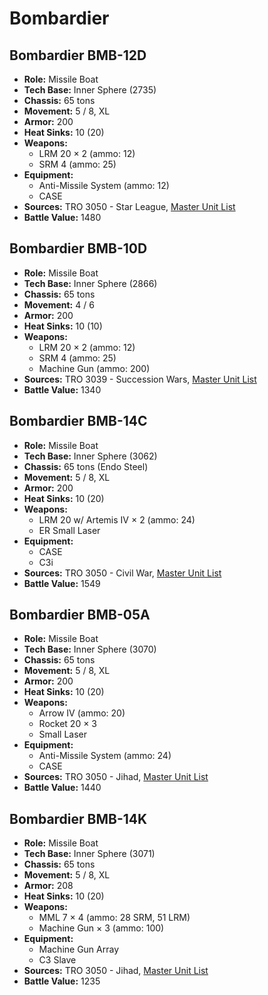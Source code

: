 # Bombardier
## Bombardier BMB-12D
- **Role:** Missile Boat
- **Tech Base:** Inner Sphere (2735)
- **Chassis:** 65 tons
- **Movement:** 5 / 8, XL
- **Armor:** 200
- **Heat Sinks:** 10 (20)
- **Weapons:**
  - LRM 20 × 2 (ammo: 12)
  - SRM 4 (ammo: 25)
- **Equipment:**
  - Anti-Missile System (ammo: 12)
  - CASE
- **Sources:** TRO 3050 - Star League, [Master Unit List](http://masterunitlist.info/Unit/Details/423/bombardier-bmb-12d)
- **Battle Value:** 1480

## Bombardier BMB-10D
- **Role:** Missile Boat
- **Tech Base:** Inner Sphere (2866)
- **Chassis:** 65 tons
- **Movement:** 4 / 6
- **Armor:** 200
- **Heat Sinks:** 10 (10)
- **Weapons:**
  - LRM 20 × 2 (ammo: 12)
  - SRM 4 (ammo: 25)
  - Machine Gun (ammo: 200)
- **Sources:** TRO 3039 - Succession Wars, [Master Unit List](http://masterunitlist.info/Unit/Details/422/bombardier-bmb-10d)
- **Battle Value:** 1340

## Bombardier BMB-14C
- **Role:** Missile Boat
- **Tech Base:** Inner Sphere (3062)
- **Chassis:** 65 tons (Endo Steel)
- **Movement:** 5 / 8, XL
- **Armor:** 200
- **Heat Sinks:** 10 (20)
- **Weapons:**
  - LRM 20 w/ Artemis IV × 2 (ammo: 24)
  - ER Small Laser
- **Equipment:**
  - CASE
  - C3i
- **Sources:** TRO 3050 - Civil War, [Master Unit List](http://masterunitlist.info/Unit/Details/424/bombardier-bmb-14c)
- **Battle Value:** 1549

## Bombardier BMB-05A
- **Role:** Missile Boat
- **Tech Base:** Inner Sphere (3070)
- **Chassis:** 65 tons
- **Movement:** 5 / 8, XL
- **Armor:** 200
- **Heat Sinks:** 10 (20)
- **Weapons:**
  - Arrow IV (ammo: 20)
  - Rocket 20 × 3
  - Small Laser
- **Equipment:**
  - Anti-Missile System (ammo: 24)
  - CASE
- **Sources:** TRO 3050 - Jihad, [Master Unit List](http://masterunitlist.info/Unit/Details/421/bombardier-bmb-05a)
- **Battle Value:** 1440

## Bombardier BMB-14K
- **Role:** Missile Boat
- **Tech Base:** Inner Sphere (3071)
- **Chassis:** 65 tons
- **Movement:** 5 / 8, XL
- **Armor:** 208
- **Heat Sinks:** 10 (20)
- **Weapons:**
  - MML 7 × 4 (ammo: 28 SRM, 51 LRM)
  - Machine Gun × 3 (ammo: 100)
- **Equipment:**
  - Machine Gun Array
  - C3 Slave
- **Sources:** TRO 3050 - Jihad, [Master Unit List](http://masterunitlist.info/Unit/Details/425/bombardier-bmb-14k)
- **Battle Value:** 1235

